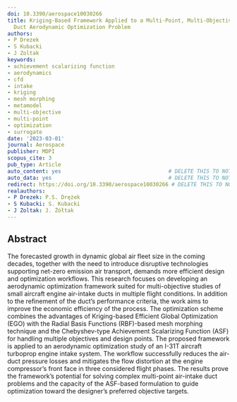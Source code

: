 ```yaml
---
doi: 10.3390/aerospace10030266
title: Kriging-Based Framework Applied to a Multi-Point, Multi-Objective Engine Air-Intake
  Duct Aerodynamic Optimization Problem
authors:
- P Drezek
- S Kubacki
- J Zoltak
keywords:
- achievement scalarizing function
- aerodynamics
- cfd
- intake
- kriging
- mesh morphing
- metamodel
- multi-objective
- multi-point
- optimization
- surrogate
date: '2023-03-01'
journal: Aerospace
publisher: MDPI
scopus_cite: 3
pub_type: Article
auto_content: yes                                  # DELETE THIS TO NOT AUTO GENERATE CONTENT
auto_data: yes                                     # DELETE THIS TO NOT AUTO GENERATE METADATA
redirect: https://doi.org/10.3390/aerospace10030266 # DELETE THIS TO NOT REDIRECT
realauthors:
- P Drezek: P.S. Drężek
- S Kubacki: S. Kubacki
- J Zoltak: J. Żółtak
---
```



## Abstract
The forecasted growth in dynamic global air fleet size in the coming decades, together with the need to introduce disruptive technologies supporting net-zero emission air transport, demands more efficient design and optimization workflows. This research focuses on developing an aerodynamic optimization framework suited for multi-objective studies of small aircraft engine air-intake ducts in multiple flight conditions. In addition to the refinement of the duct’s performance criteria, the work aims to improve the economic efficiency of the process. The optimization scheme combines the advantages of Kriging-based Efficient Global Optimization (EGO) with the Radial Basis Functions (RBF)-based mesh morphing technique and the Chebyshev-type Achievement Scalarizing Function (ASF) for handling multiple objectives and design points. The proposed framework is applied to an aerodynamic optimization study of an I-31T aircraft turboprop engine intake system. The workflow successfully reduces the air-duct pressure losses and mitigates the flow distortion at the engine compressor’s front face in three considered flight phases. The results prove the framework’s potential for solving complex multi-point air-intake duct problems and the capacity of the ASF-based formulation to guide optimization toward the designer’s preferred objective targets.
